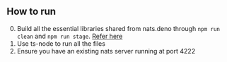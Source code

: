 ## How to run
0. Build all the essential libraries shared from nats.deno through `npm run clean` and `npm run stage`. [Refer here](https://github.com/nats-io/nats.js/issues/384)
1. Use ts-node to run all the files
2. Ensure you have an existing nats server running at port 4222
